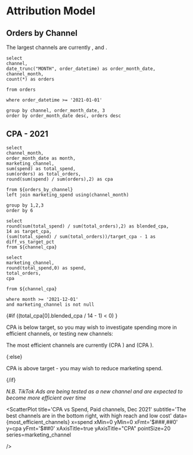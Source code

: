 # Attribution Model

## Orders by Channel

The largest channels are currently <Value data={orders_by_channel} row=0/>, <Value data={orders_by_channel} row=1/> and <Value data={orders_by_channel} row=2/>.

```orders_by_channel
select 
channel,
date_trunc("MONTH", order_datetime) as order_month_date,
channel_month,
count(*) as orders

from orders

where order_datetime >= '2021-01-01'

group by channel, order_month_date, 3
order by order_month_date desc, orders desc
```

<AreaChart
    title='Orders attributed to each channel'
    data={orders_by_channel}
    x=order_month_date
    y=orders
    series=channel
/>

## CPA - 2021


```channel_cpa
select 
channel_month,
order_month_date as month,
marketing_channel,
sum(spend) as total_spend,
sum(orders) as total_orders,
round(sum(spend) / sum(orders),2) as cpa

from ${orders_by_channel}
left join marketing_spend using(channel_month)

group by 1,2,3
order by 6
```

```total_cpa
select 
round(sum(total_spend) / sum(total_orders),2) as blended_cpa,
14 as target_cpa,
(sum(total_spend) / sum(total_orders))/target_cpa - 1 as diff_vs_target_pct
from ${channel_cpa}
```

```most_efficient_channels
select 
marketing_channel,
round(total_spend,0) as spend,
total_orders,
cpa

from ${channel_cpa}

where month >= '2021-12-01'
and marketing_channel is not null
```

<BigValue 
    data={total_cpa} 
    title='Blended CPA'
    value=blended_cpa
    fmt='$0.00'
    comparison=diff_vs_target_pct
    comparisonTitle='vs target'
    downIsGood
/>



{#if ((total_cpa[0].blended_cpa / 14 - 1) < 0) }

CPA is below target, so you may wish to investigate spending more in efficient channels, or testing new channels:

The most efficient channels are currently <Value data={most_efficient_channels}/> (CPA <Value data={most_efficient_channels} column=cpa fmt="$###.00"/>) and <Value data={most_efficient_channels} row=1/> (CPA <Value data={most_efficient_channels} row=1 column=cpa fmt="$###.00"/>).


{:else}

CPA is above target - you may wish to reduce marketing spend.

{/if}


<LineChart
    title='Cost per Acquisition by Channel, 2021'
    data={channel_cpa}
    x=month
    y=cpa
    yFmt='$##0'
    series=marketing_channel
/>

_N.B. TikTok Ads are being tested as a new channel and are expected to become more efficient over time_



<ScatterPlot
    title='CPA vs Spend, Paid channels, Dec 2021'
    subtitle='The best channels are in the bottom right, with high reach and low cost'
    data={most_efficient_channels}
    x=spend
    xMin=0
    yMin=0
    xFmt='$###,##0'
    y=cpa
    yFmt='$##0'
    xAxisTitle=true
    yAxisTitle="CPA"
    pointSize=20
    series=marketing_channel
    
/>